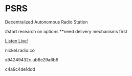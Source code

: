 # PSRS
Decentralized Autonomous Radio Station

#start research on options
**need delivery mechanisms first

<a href="http://s2.radio.co/s94249432c/listen.m3u" target="_blank">Listen Live!</a>

nickel.radio.co

s94249432c.ub8e29a6b9

c4a9c4de1ddd

